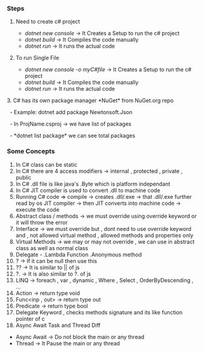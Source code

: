 ### Steps

1. Need to create c# project

   * *dotnet new console*  -> It Creates a Setup to run the c# project
   * *dotnet build*  -> It Compiles the code manually
   * *dotnet run*    -> It runs the actual code

2. To run Single File

   * *dotnet new console -o myC#file*  -> It Creates a Setup to run the c# project
   * *dotnet build*  -> It Compiles the code manually
   * *dotnet run*    -> It runs the actual code

3\. C# has its own package manager \*NuGet\* from NuGet.org repo

   - Example: dotnet add package Newtonsoft.Json

   - In ProjName.csproj -> we have list of packages

   - \*dotnet list package\* we can see total packages



### Some Concepts

1. In C# class can be static
2. In C# there are 4 access modifiers -> internal , protected , private , public
3. In C# .dll file is like java's .Byte which is platform independant
4. In C# JIT compiler is used to convert .dll to machine code
5. Running C# code => compile -> creates .dll/.exe -> that .dll/.exe further read by os JIT compiler -> then JIT converts into machine code -> execute the code
6. Abstract class / methods -> we must override using override keyword or it will throw the error  
7. Interface -> we must override but , dont need to use override keyword and , not allowed virtual method , allowed methods and properties only 
8. Virtual Methods  -> we may or may not override , we can use in abstract class as well as normal class 
9. Delegate - .Lambda Function .Anonymous method
10. ? -> If it can be null then use this 
11. ?? -> It is similar to || of js 
12. ?. -> It is also similar to ?. of js 
13. LINQ -> foreach , var , dynamic , Where , Select , OrderByDescending , ...
14. Action<inp> -> return type void 
15. Func<inp , out> -> return type out 
16. Predicate<inp> -> return type bool
17. Delegate Keyword , checks methods signature and its like function pointer of c 
18. Async Await Task and Thread Diff
   - Async Await -> Do not block the main or any thread
   - Thread -> It Pause the main or any thread  

